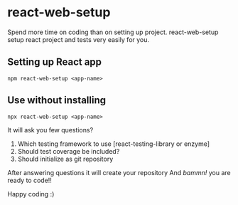 # react-web-setup
Spend more time on coding than on setting up project.
react-web-setup setup react project and tests very easily for you.

## Setting up React app
```
npm react-web-setup <app-name>
```

## Use without installing
```
npx react-web-setup <app-name>
```

It will ask you few questions?
1. Which testing framework to use [react-testing-library or enzyme]
2. Should test coverage be included?
3. Should initialize as git repository

After answering questions it will create your repository
And *bammn!* you are ready to code!!

Happy coding :)
